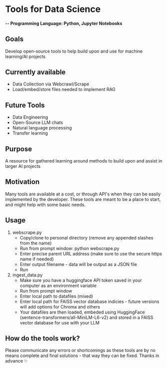 # Tools for Data Science 

#### -- Programming Language: Python, Jupyter Notebooks

## Goals
Develop open-source tools to help build upon and use for machine learning/AI projects

## Currently available 
* Data Collection via Webcrawl/Scrape
* Load/embed/store files needed to implement RAG

## Future Tools
* Data Engineering
* Open-Source LLM chats
* Natural language processing
* Transfer learning

## Purpose
A resource for gathered learning around methods to build upon and assist in larger AI projects

## Motivation
Many tools are available at a cost, or through API's when they can be easily implemented by the developer. 
These tools are meant to be a place to start, and might help with some basic needs.

## Usage
1. webscrape.py
   * Copy/clone to personal directory (remove any appended slashes from the name)
   * Run from prompt window: python webscrape.py
   * Enter precise parent URL address (make sure to use the secure https name if needed)
   * Enter output filename - data will be output as a JSON file
   * Run
2. ingest_data.py
    * Make sure you have a huggingface API token saved in your computer as an environment variable
    * Run from prompt window
    * Enter local path to datafiles (mixed)
    * Enter local path for FAISS vector database indicies - future versions will add options for Chroma and others
    * Your datafiles are then loaded, embeded using HuggingFace (sentence-transformers/all-MiniLM-L6-v2) and stored in a FAISS vector database for use with your LLM
## How do the tools work?
Please communicate any errors or shortcomings as these tools are by no means complete and final solutions - that way they can be fixed. 
Thanks in advance ✨

